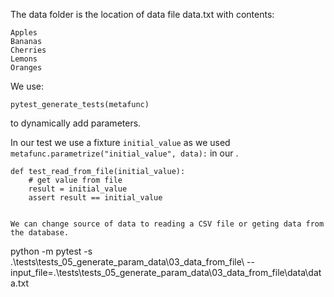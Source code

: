 The data folder is the location of data file data.txt with contents:

```
Apples
Bananas
Cherries
Lemons
Oranges
```

We use:

```
pytest_generate_tests(metafunc)
```
to dynamically add parameters.

In our test we use a fixture `initial_value` as we used `metafunc.parametrize("initial_value", data):` in our .

```
def test_read_from_file(initial_value):
    # get value from file
    result = initial_value
    assert result == initial_value


We can change source of data to reading a CSV file or geting data from the database.
```
 python -m pytest -s .\tests\tests_05_generate_param_data\03_data_from_file\ --input_file=.\tests\tests_05_generate_param_data\03_data_from_file\data\data.txt

```